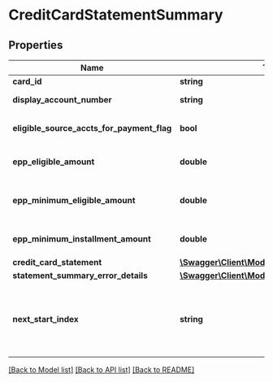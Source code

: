 # CreditCardStatementSummary

## Properties
Name | Type | Description | Notes
------------ | ------------- | ------------- | -------------
**card_id** | **string** | The card id  in encrypted format | 
**display_account_number** | **string** | A masked account number that can be displayed to the customer | 
**eligible_source_accts_for_payment_flag** | **bool** | ’Flag to indicate if eligible source accounts are available to make credit card payment on-line. | [optional] 
**epp_eligible_amount** | **double** | Eligible amount for Equal Payment Plan. Applicable only if eligibleForEqualPaymentPlan&#x3D;&#x27;ELIGIBLE&#x27;. | [optional] 
**epp_minimum_eligible_amount** | **double** | Minimum eligible amount for which Equal Payment Plan can be booked. Applicable only if eligibleForEqualPaymentPlan&#x3D;&#x27;ELIGIBLE&#x27;. | [optional] 
**epp_minimum_installment_amount** | **double** | Minimum instalment amount for Equal Payment Plan. Applicable only if eligibleForEqualPaymentPlan&#x3D;&#x27;ELIGIBLE&#x27;. | [optional] 
**credit_card_statement** | [**\Swagger\Client\Model\CreditCardStatement[]**](CreditCardStatement.md) |  | [optional] 
**statement_summary_error_details** | [**\Swagger\Client\Model\ErrorResponse**](ErrorResponse.md) |  | [optional] 
**next_start_index** | **string** | In some cases there is more data than what can be returned in a single response. If there is additional data available a nextStartIndex will be returned. Pass the nextStartIndex in your next request to retrieve the next set of data. | [optional] 

[[Back to Model list]](../../README.md#documentation-for-models) [[Back to API list]](../../README.md#documentation-for-api-endpoints) [[Back to README]](../../README.md)

